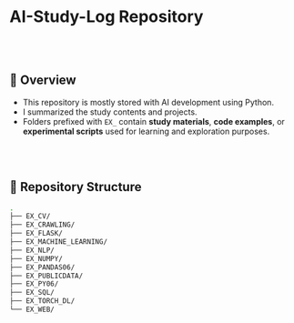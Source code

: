 # AI-Study-Log Repository 


<br><br>
## 📖 Overview
- This repository is mostly stored with AI development using Python.
- I summarized the study contents and projects.
- Folders prefixed with `EX_` contain **study materials**, **code examples**, or **experimental scripts** used for learning and exploration purposes.

<br><br>
## 📁 Repository Structure

```bash
.
├── EX_CV/                     
├── EX_CRAWLING/               
├── EX_FLASK/                  
├── EX_MACHINE_LEARNING/       
├── EX_NLP/                    
├── EX_NUMPY/                  
├── EX_PANDAS06/               
├── EX_PUBLICDATA/             
├── EX_PY06/                   
├── EX_SQL/                    
├── EX_TORCH_DL/               
└── EX_WEB/                    


